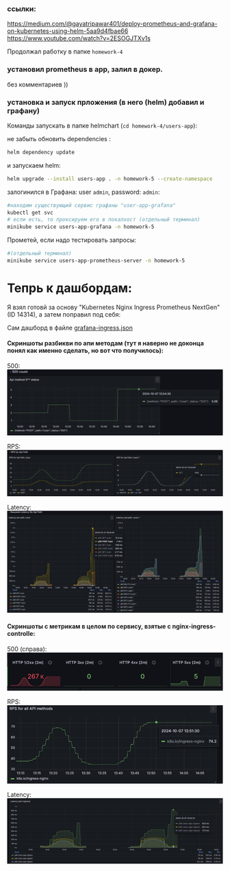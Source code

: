 ### ссылки:

https://medium.com/@gayatripawar401/deploy-prometheus-and-grafana-on-kubernetes-using-helm-5aa9d4fbae66
https://www.youtube.com/watch?v=2ESOGJTXv1s

Продолжал работку в папке `homework-4`

### установил prometheus в app, залил в докер.

без комментариев ))

### установка и запуск прложения (в него (helm) добавил и графану)

Команды запускать в папке helmchart (`cd homework-4/users-app`):

не забыть обновить dependencies :

```bash
helm dependency update
```

и запускаем helm:

```bash
helm upgrade --install users-app . -n homework-5 --create-namespace
```

залогинился в Графана:
user `admin`, password: `admin`:

```bash
#находим существующий сервис графаны "user-app-grafana"
kubectl get svc
# если есть, то проксируем его в локалхост (отдельный терминал)
minikube service users-app-grafana -n homework-5
```

Прометей, если надо тестировать запросы:

```bash
#(отдельный терминал)
minikube service users-app-prometheus-server -n homework-5
```

# Тепрь к дашбордам:

Я взял готовй за основу "Kubernetes Nginx Ingress Prometheus NextGen" (ID 14314), а затем поправил под себя:

Сам дашборд в файле [grafana-ingress.json](grafana-ingress.json)

#### Скриншоты разбикви по апи методам (тут я наверно не доконца понял как именно сделать, но вот что получилось):

500:
![alt text](image-2.png)

RPS:
![alt text](image-3.png)

Latency:
![alt text](image-4.png)

#### Скриншоты с метрикам в целом по сервису, взятые с nginx-ingress-controlle:

500 (справа):
![alt text](image-5.png)

RPS:
![alt text](image-8.png)

Latency:
![alt text](image-7.png)

